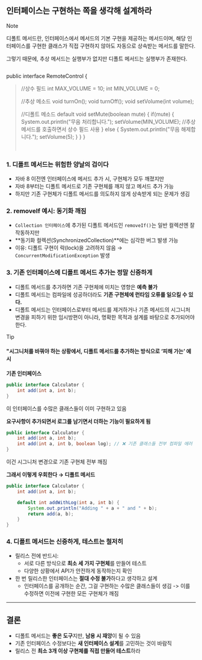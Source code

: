 ## 인터페이스는 구현하는 쪽을 생각해 설계하라

> [!NOTE]
>
> 디폴트 메서드란,
> 인터페이스에서 메서드의 기본 구현을 제공하는 메서드이며,
> 해당 인터페이스를 구현한 클래스가 직접 구현하지 않아도 자동으로 상속받는 메서드를 말한다.
>
> 그렇기 때문에, 추상 메서드는 실행부가 없지만 디폴트 메서드는 실행부가 존재한다.
>
> ```java
public interface RemoteControl {
> 	//상수 필드
> 	int MAX_VOLUME = 10;
> 	int MIN_VOLUME = 0;
> 
> 	//추상 메소드
> 	void turnOn();
> 	void turnOff();
> 	void setVolume(int volume);
> 
> 	//디폴트 메소드
> 	default void setMute(boolean mute) {
> 		if(mute) {
> 			System.out.println("무음 처리합니다.");
> 			setVolume(MIN_VOLUME); //추상 메서드를 호출하면서 상수 필드 사용
> 		} else {
> 			System.out.println("무음 해제합니다.");
>           		setVolume(5);
> 		}
> 	}
> }
> ```
>
> 



### 1. 디폴트 메서드는 위험한 양날의 검이다

- 자바 8 이전엔 인터페이스에 메서드 추가 시, 구현체가 모두 깨졌지만  
- 자바 8부터는 디폴트 메서드로 기존 구현체를 깨지 않고 메서드 추가 가능  
- 하지만 기존 구현체가 디폴트 메서드를 의도하지 않게 상속받게 되는 문제가 생김

### 2. removeIf 예시: 동기화 깨짐

- `Collection 인터페이스`에 추가된 디폴트 메서드인 `removeIf()`는 일반 컬렉션엔 잘 작동하지만  
- **동기화 컬렉션(SynchronizedCollection)**에는 심각한 버그 발생 가능  
- 이유: 디폴트 구현이 락(lock)을 고려하지 않음 → `ConcurrentModificationException` 발생

### 3. 기존 인터페이스에 디폴트 메서드 추가는 정말 신중하게

- 디폴트 메서드를 추가하면 기존 구현체에 미치는 영향은 **예측 불가**  
- 디폴트 메서드는 컴파일에 성공하더라도 **기존 구현체에 런타임 오류를 일으킬 수 있다.**  
- 디폴트 메서드는 인터페이스로부터 메서드를 제거하거나 기존 메서드의 시그니처 변경을 피하기 위한 임시방편이 아니라, 명확한 목적과 설계를 바탕으로 추가되어야 한다.

> [!TIP]
>
> #### "시그니처를 바꿔야 하는 상황에서, 디폴트 메서드를 추가하는 방식으로 ‘피해 가는’ 예시
>
> **기존 인터페이스**
>
> ```java
> public interface Calculator {
>     int add(int a, int b);
> }
> ```
>
> 이 인터페이스를 수많은 클래스들이 이미 구현하고 있음
>
> 
>
> **요구사항이 추가되면서 로그를 남기면서 더하는 기능이 필요하게 됨**
>
> ```java
> public interface Calculator {
>     int add(int a, int b);
>     int add(int a, int b, boolean log); // ❌ 기존 클래스들 전부 컴파일 에러
> }
> ```
>
> 이건 시그니처 변경으로 기존 구현체 전부 깨짐
>
> 
>
> **그래서 이렇게 우회한다 → 디폴트 메서드**
>
> ```java
> public interface Calculator {
>     int add(int a, int b);
> 
>     default int addWithLog(int a, int b) {
>         System.out.println("Adding " + a + " and " + b);
>         return add(a, b);
>     }
> }
> 
> ```
>
> 



### 4. 디폴트 메서드는 신중하게, 테스트는 철저히

- 릴리스 전에 반드시:
  - 서로 다른 방식으로 **최소 세 가지 구현체**를 만들어 테스트
  - 다양한 상황에서 API가 안전하게 동작하는지 확인
- 한 번 릴리스한 인터페이스는 **절대 수정 불가**하다고 생각하고 설계
  - 인터페이스를 공개하는 순간, 그걸 구현하는 수많은 클래스들이 생김 -> 이를 수정하면 이전에 구현한 모든 구현체가 깨짐

---

## 결론

- 디폴트 메서드는 **좋은 도구**지만, **남용 시 재앙**이 될 수 있음  
- 기존 인터페이스 수정보다는 **새 인터페이스 설계**를 고민하는 것이 바람직  
- 릴리스 전 **최소 3개 이상 구현체를 직접 만들어 테스트**하라
